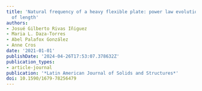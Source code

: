 ```yaml
---
title: 'Natural frequency of a heavy flexible plate: power law evolution as a function
  of length'
authors:
- Josué Gilberto Rivas Iñiguez
- Maria L. Daza-Torres
- Abel Palafox González
- Anne Cros
date: '2021-01-01'
publishDate: '2024-04-26T17:53:07.378632Z'
publication_types:
- article-journal
publication: '*Latin American Journal of Solids and Structures*'
doi: 10.1590/1679-78256479
---
```


